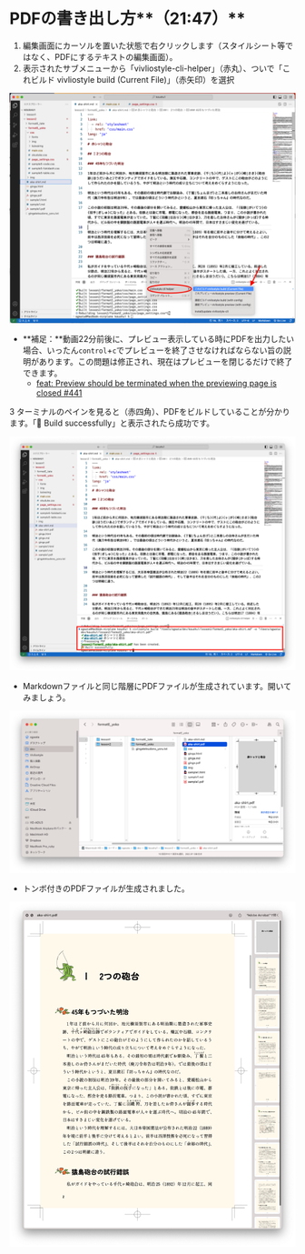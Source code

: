 # PDFの書き出し方**（21:47）**

1. 編集画面にカーソルを置いた状態で右クリックします（スタイルシート等ではなく、PDFにするテキストの編集画面）。
2. 表示されたサブメニューから「vivliostyle-cli-helper」（赤丸）、ついで「これビルド vivliostyle build (Current File)」（赤矢印）を選択

![](/images/4-create-your-book-in-vivliostyle-2/4-how-to-output-pdf/4-4-1.png)

- **補足：**動画22分前後に、プレビュー表示している時にPDFを出力したい場合、いったん`control`+`c`でプレビューを終了させなければならない旨の説明があります。この問題は修正され、現在はプレビューを閉じるだけで終了できます。
    - [feat: Preview should be terminated when the previewing page is closed #441](https://github.com/vivliostyle/vivliostyle-cli/pull/441)


3 ターミナルのペインを見ると（赤四角）、PDFをビルドしていることが分かります。「🎉 Build successfully」と表示されたら成功です。

![](/images/4-create-your-book-in-vivliostyle-2/4-how-to-output-pdf/4-4-2.png)

- Markdownファイルと同じ階層にPDFファイルが生成されています。開いてみましょう。

![](/images/4-create-your-book-in-vivliostyle-2/4-how-to-output-pdf/4-4-3.png)

- トンボ付きのPDFファイルが生成されました。

![](/images/4-create-your-book-in-vivliostyle-2/4-how-to-output-pdf/4-4-4.png)

